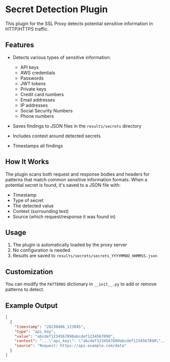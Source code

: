 # Secret Detection Plugin

This plugin for the SSL Proxy detects potential sensitive information in HTTP/HTTPS traffic.

## Features

- Detects various types of sensitive information:
  - API keys
  - AWS credentials
  - Passwords
  - JWT tokens
  - Private keys
  - Credit card numbers
  - Email addresses
  - IP addresses
  - Social Security Numbers
  - Phone numbers

- Saves findings to JSON files in the `results/secrets` directory
- Includes context around detected secrets
- Timestamps all findings

## How It Works

The plugin scans both request and response bodies and headers for patterns that match common sensitive information formats. When a potential secret is found, it's saved to a JSON file with:

- Timestamp
- Type of secret
- The detected value
- Context (surrounding text)
- Source (which request/response it was found in)

## Usage

1. The plugin is automatically loaded by the proxy server
2. No configuration is needed
3. Results are saved to `results/secrets/secrets_YYYYMMDD_HHMMSS.json`

## Customization

You can modify the `PATTERNS` dictionary in `__init__.py` to add or remove patterns to detect.

## Example Output

```json
[
  {
    "timestamp": "20230406_123045",
    "type": "api_key",
    "value": "abcdef1234567890abcdef1234567890",
    "context": "...\"api_key\": \"abcdef1234567890abcdef1234567890\",...",
    "source": "Request: https://api.example.com/data"
  }
]
``` 